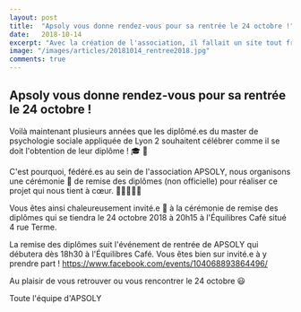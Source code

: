 ```yaml
---
layout: post
title:  "Apsoly vous donne rendez-vous pour sa rentrée le 24 octobre !"
date:   2018-10-14
excerpt: "Avec la création de l'association, il fallait un site tout frais tout neuf ! C'est chose faite, on espère..."
image: "/images/articles/20181014_rentree2018.jpg"
comments: true
---
```


## Apsoly vous donne rendez-vous pour sa rentrée le 24 octobre !

Voilà maintenant plusieurs années que les diplômé.es du master de psychologie sociale appliquée de Lyon 2 souhaitent célébrer comme il se doit l'obtention de leur diplôme ! 🎓 🍾

C'est pourquoi, fédéré.es au sein de l'association APSOLY, nous organisons une cérémonie 🎉 de remise des diplômes (non officielle) pour réaliser ce projet qui nous tient à cœur. 💙💚💛💜💝

Vous êtes ainsi chaleureusement invité.e 🤗 à la cérémonie de remise des diplômes qui se tiendra le 24 octobre 2018 à 20h15 à l'Équilibres Café situé 4 rue Terme.

La remise des diplômes suit l'événement de rentrée de APSOLY qui débutera dès 18h30 à l'Équilibres Café. Vous êtes bien sur invité.e à y prendre part !
<https://www.facebook.com/events/104068893864496/>

Au plaisir de vous retrouver ou vous rencontrer le 24 octobre 😃

Toute l'équipe d'APSOLY